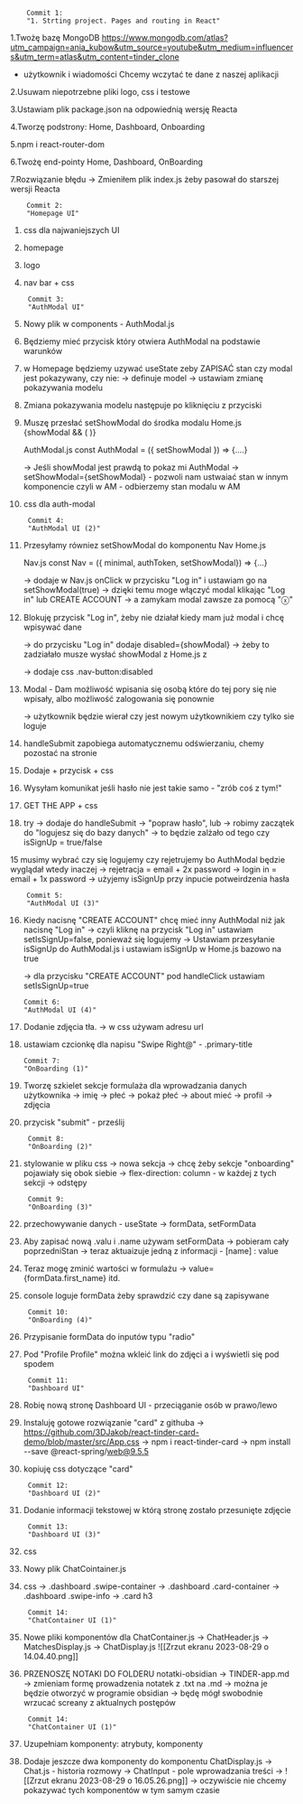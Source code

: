         Commit 1: 
        "1. Strting project. Pages and routing in React"



1.Twożę bazę MongoDB https://www.mongodb.com/atlas?utm_campaign=ania_kubow&utm_source=youtube&utm_medium=influencers&utm_term=atlas&utm_content=tinder_clone
- użytkownik i wiadomości 
    Chcemy wczytać te dane z naszej aplikacji

2.Usuwam niepotrzebne pliki logo, css i testowe

3.Ustawiam plik package.json na odpowiednią wersję Reacta

4.Tworzę podstrony: Home, Dashboard, Onboarding

5.npm i react-router-dom

6.Twożę end-pointy Home, Dashboard, OnBoarding

7.Rozwiązanie błędu -> Zmieniłem plik index.js żeby pasował do starszej wersji Reacta




        Commit 2:
        "Homepage UI"


1. css dla najwaniejszych UI

2. homepage

3. logo

4. nav bar + css





        Commit 3:
        "AuthModal UI"

1. Nowy plik w components - AuthModal.js

2. Będziemy mieć przycisk który otwiera AuthModal na podstawie warunków

3. w Homepage będziemy uzywać useState zeby ZAPISAĆ stan czy modal jest pokazywany, czy nie:
    -> definuje model
    -> ustawiam zmianę pokazywania modelu

4. Zmiana pokazywania modelu następuje po kliknięciu z przyciski

5. Muszę przesłać setShowModal do środka modalu
    Home.js        
            {showModal && (
                <AuthModal setShowModal={setShowModal}/>
            )}

    AuthModal.js
            const AuthModal = ({ setShowModal }) => {....}

    -> Jeśli showModal jest prawdą to pokaz  mi AuthModal
    -> setShowModal={setShowModal} 
        - pozwoli nam ustwaiać stan w innym komponencie czyli w AM
        - odbierzemy stan modalu w AM

6. css dla auth-modal





        Commit 4:
        "AuthModal UI (2)"

7. Przesyłamy równiez setShowModal do komponentu Nav
    Home.js
            <Nav minimal={false} authToken={authToken} setShowModal={setShowModal}/>
    Nav.js
            const Nav = ({ minimal, authToken, setShowModal}) => {...}
    
    -> dodaje w Nav.js onClick w przycisku "Log in" i ustawiam go na setShowModal(true)
    -> dzięki temu moge włączyć modal klikając "Log in" lub CREATE ACCOUNT
    -> a zamykam modal zawsze za pomocą "ⓧ"

8. Blokuję przycisk "Log in", żeby nie działał kiedy mam już modal i chcę wpisywać dane 

    -> do przycisku "Log in" dodaje disabled={showModal}
    -> żeby to zadziałało musze wysłać showModal z Home.js z <Nav>
    -> dodaje css .nav-button:disabled

9. Modal - Dam możliwość wpisania się osobą które do tej pory się nie wpisały, albo możliwość zalogowania się ponownie

    -> użytkownik będzie wierał czy jest nowym użytkownikiem czy tylko sie loguje 

10. handleSubmit zapobiega automatycznemu odświerzaniu, chemy pozostać na stronie

11. Dodaje <inputy> + przycisk + css

12. Wysyłam komunikat jeśli hasło nie jest takie samo - "zrób coś z tym!"

13. GET THE APP + css

14. try -> dodaje do handleSubmit
    -> "popraw hasło", lub
    -> robimy zaczątek do "logujesz się do bazy danych"
    -> to będzie zalżało od tego czy isSignUp = true/false

15 musimy wybrać czy się logujemy czy rejetrujemy bo AuthModal będzie wyglądał wtedy inaczej
    -> rejetracja = email + 2x password
    -> login in = email + 1x password
    -> użyjemy isSignUp przy inpucie potweirdzenia hasła







        Commit 5:
        "AuthModal UI (3)"

16. Kiedy nacisnę "CREATE ACCOUNT" chcę mieć inny AuthModal niż jak nacisnę "Log in"
    -> czyli kliknę na przycisk "Log in" ustawiam setIsSignUp=false, ponieważ się logujemy
    -> Ustawiam przesyłanie isSignUp do AuthModal.js i ustawiam isSignUp w Home.js bazowo na true

    -> dla przycisku "CREATE ACCOUNT" pod handleClick ustawiam setIsSignUp=true







        Commit 6:
        "AuthModal UI (4)"

17. Dodanie zdjęcia tła.
    -> w css używam adresu url

18. ustawiam czcionkę dla napisu "Swipe Right@" - .primary-title






        Commit 7:
        "OnBoarding (1)"

1. Tworzę szkielet sekcje formulaża dla wprowadzania danych użytkownika
    -> imię
    -> płeć
    -> pokaż płeć
    -> about mieć
    -> profil
    -> zdjęcia

2. przycisk "submit" - prześlij






        Commit 8:
        "OnBoarding (2)"

3. stylowanie w pliku css
    -> nowa sekcja
    -> chcę żeby sekcje "onboarding" pojawiały się obok siebie
    -> flex-direction: column - w każdej z tych sekcji
    -> odstępy





        Commit 9:
        "OnBoarding (3)"

4. przechowywanie danych - useState
    -> formData, setFormData 

5. Aby zapisać nową .valu i .name używam setFormData
    -> pobieram cały poprzedniStan
    -> teraz aktuaizuje jedną z informacji - [name] : value

6. Teraz mogę zminić wartości w formulażu 
    -> value={formData.first_name} itd.

7. console loguje formData żeby sprawdzić czy dane są zapisywane





        Commit 10:
        "OnBoarding (4)"

8. Przypisanie formData do inputów typu "radio"

9. Pod "Profile Profile" można wkleić link do zdjęci a i wyświetli się pod spodem






        Commit 11:
        "Dashboard UI"

1. Robię nową stronę Dashboard UI - przeciąganie osób w prawo/lewo

2. Instaluję gotowe rozwiązanie "card" z githuba
    -> https://github.com/3DJakob/react-tinder-card-demo/blob/master/src/App.css
    -> npm i react-tinder-card
    -> npm install --save @react-spring/web@9.5.5

3. kopiuję css dotyczące "card"






        Commit 12:
        "Dashboard UI (2)"

4. Dodanie informacji tekstowej w którą stronę zostało przesunięte zdjęcie






        Commit 13:
        "Dashboard UI (3)"

5. css

6. Nowy plik ChatCointainer.js 

7. css 
    -> .dashboard .swipe-container
    -> .dashboard .card-container
    -> .dashboard .swipe-info
    -> .card h3






        Commit 14:
        "ChatContainer UI (1)"

1. Nowe pliki komponentów dla ChatContainer.js
    -> ChatHeader.js
    -> MatchesDisplay.js
    -> ChatDisplay.js
![[Zrzut ekranu 2023-08-29 o 14.04.40.png]]


2. PRZENOSZĘ NOTAKI DO FOLDERU notatki-obsidian
    -> TINDER-app.md
    -> zmieniam formę prowadzenia notatek z .txt na .md
    -> można je będzie otworzyć w programie obsidian
    -> będę mógł swobodnie wrzucać screany z aktualnych postępów






        Commit 14:
        "ChatContainer UI (1)"

3. Uzupełniam komponenty: atrybuty, komponenty

4. Dodaje jeszcze dwa komponenty do komponentu ChatDisplay.js
	-> Chat.js   -  historia rozmowy
	-> ChatInput  -  pole wprowadzania treści
    -> ![[Zrzut ekranu 2023-08-29 o 16.05.26.png]]
	    -> oczywiście nie chcemy pokazywać tych komponentów w tym samym czasie



